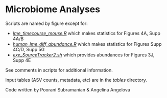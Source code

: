 # Microbiome Analyses



Scripts are named by figure except for:  

- *[lme_timecourse_mouse.R](lme_timecourse_mouse.R)* which makes statistics for Figures 4A, Supp 4A/B
- *[human_lme_diff_abundance.R](human_lme_diff_abundance.R)* which makes statistics for Figures Supp 4C/D, Supp 5G
- *[exe_SourceTracker2.sh](exe_SourceTracker2.sh)* which provides abundances for Figures 3J, Supp 4E

See comments in scripts for additional information.

Input tables (ASV counts, metadata, etc) are in the *tables* directory.



Code written by Poorani Subramanian & Angelina Angelova